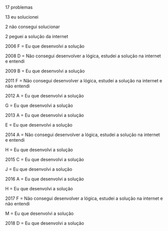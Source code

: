 17 problemas

13 eu solucionei

2 não consegui solucionar

2 peguei a solução da internet

2006 
F = Eu que desenvolvi a solução

2008
D = Não consegui desenvolver a lógica, estudei a solução na internet e entendi

2009
B = Eu que desenvolvi a solução

2011
F = Não consegui desenvolver a lógica, estudei a solução na internet e não entendi

2012
A = Eu que desenvolvi a solução

G = Eu que desenvolvi a solução

2013
A = Eu que desenvolvi a solução

E = Eu que desenvolvi a solução

2014
A = Não consegui desenvolver a lógica, estudei a solução na internet e entendi

H = Eu que desenvolvi a solução

2015
C = Eu que desenvolvi a solução

J = Eu que desenvolvi a solução

2016
A = Eu que desenvolvi a solução

H = Eu que desenvolvi a solução

2017
F = Não consegui desenvolver a lógica, estudei a solução na internet e não entendi

M = Eu que desenvolvi a solução

2018
D = Eu que desenvolvi a solução
